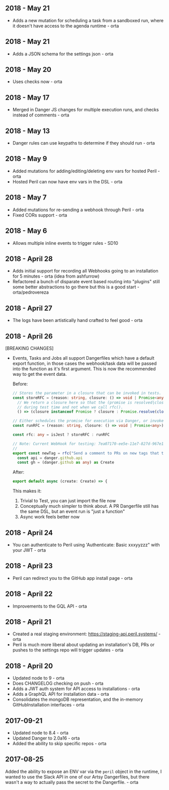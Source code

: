 ## 2018 - May 21

* Adds a new mutation for scheduling a task from a sandboxed run, where it doesn't have access to the agenda runtime -
  orta

## 2018 - May 21

* Adds a JSON schema for the settings json - orta

## 2018 - May 20

* Uses checks now - orta

## 2018 - May 17

* Merged in Danger JS changes for multiple execution runs, and checks instead of comments - orta

## 2018 - May 13

* Danger rules can use keypaths to determine if they should run - orta

## 2018 - May 9

* Added mutations for adding/editing/deleting env vars for hosted Peril - orta
* Hosted Peril can now have env vars in the DSL - orta

## 2018 - May 7

* Added mutations for re-sending a webhook through Peril - orta
* Fixed CORs support - orta

## 2018 - May 6

* Allows multiple inline events to trigger rules - SD10

## 2018 - April 28

* Adds initial support for recording all Webhooks going to an installation for 5 minutes - orta (idea from ashfurrow)
* Refactored a bunch of disparate event based routing into "plugins" still some better abstractions to go there but this
  is a good start - orta/pedrovereza

## 2018 - April 27

* The logs have been artistically hand crafted to feel good - orta

## 2018 - April 26

[BREAKING CHANGES]

* Events, Tasks and Jobs all support Dangerfiles which have a default export function, in those cases the webhook/task
  data will be passed into the function as it's first argument. This is now the recommended way to get the event data.

  Before:

  ```ts
  // Stores the parameter in a closure that can be invoked in tests.
  const storeRFC = (reason: string, closure: () => void | Promise<any>) =>
    // We return a closure here so that the (promise is resolved|closure is invoked)
    // during test time and not when we call rfc().
    () => (closure instanceof Promise ? closure : Promise.resolve(closure()))

  // Either schedules the promise for execution via Danger, or invokes closure.
  const runRFC = (reason: string, closure: () => void | Promise<any>) => schedule(closure)

  const rfc: any = isJest ? storeRFC : runRFC

  // Note: Current WebHook for testing: 7ea07170-ee5e-11e7-827d-967e155710e3
  //
  export const newTag = rfc("Send a comment to PRs on new tags that they have been released", async () => {
    const api = danger.github.api
    const gh = (danger.github as any) as Create
  ```

  After:

  ```ts
  export default async (create: Create) => {
  ```

  This makes it:

  1.  Trivial to Test, you can just import the file now
  2.  Conceptually much simpler to think about. A PR Dangerfile still has the same DSL, but an event run is "just a
      function"
  3.  Async work feels better now

## 2018 - April 24

* You can authenticate to Peril using 'Authenticate: Basic xxxyyzzz" with your JWT - orta

## 2018 - April 23

* Peril can redirect you to the GitHub app install page - orta

## 2018 - April 22

* Improvements to the GQL API - orta

## 2018 - April 21

* Created a real staging environment: https://staging-api.peril.systems/ - orta
* Peril is much more liberal about updating an installation's DB, PRs or pushes to the settings repo will trigger
  updates - orta

## 2018 - April 20

* Updated node to 9 - orta
* Does CHANGELOG checking on push - orta
* Adds a JWT auth system for API access to installations - orta
* Adds a GraphQL API for installation data - orta
* Consolidates the mongoDB representation, and the in-memory GitHubInstallation interfaces - orta

## 2017-09-21

* Updated node to 8.4 - orta
* Updated Danger to 2.0a16 - orta
* Added the ability to skip specific repos - orta

## 2017-08-25

Added the ability to expose an ENV var via the `peril` object in the runtime, I wanted to use the Slack API in one of
our Artsy Dangerfiles, but there wasn't a way to actually pass the secret to the Dangerfile. - orta

